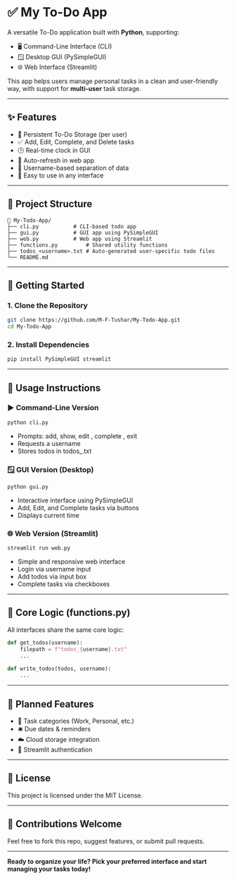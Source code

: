 # ✅ My To-Do App

A versatile To-Do application built with **Python**, supporting:
- 🖥️ Command-Line Interface (CLI)
- 🪟 Desktop GUI (PySimpleGUI)
- 🌐 Web Interface (Streamlit)

This app helps users manage personal tasks in a clean and user-friendly way, with support for **multi-user** task storage.

---

## ✨ Features

- 📜 Persistent To-Do Storage (per user)
- ✅ Add, Edit, Complete, and Delete tasks
- 🕒 Real-time clock in GUI
- 🔁 Auto-refresh in web app
- 👤 Username-based separation of data
- 🚀 Easy to use in any interface

---

## 📁 Project Structure

```
📁 My-Todo-App/
├── cli.py           # CLI-based todo app
├── gui.py           # GUI app using PySimpleGUI
├── web.py           # Web app using Streamlit
├── functions.py         # Shared utility functions
├── todos_<username>.txt # Auto-generated user-specific todo files
└── README.md
```

---

## 🚀 Getting Started

### 1. Clone the Repository
```bash
git clone https://github.com/M-F-Tushar/My-Todo-App.git
cd My-Todo-App
```

### 2. Install Dependencies
```bash
pip install PySimpleGUI streamlit
```

---

## 🧪 Usage Instructions

### ▶️ Command-Line Version
```bash
python cli.py
```
- Prompts: add, show, edit <number>, complete <number>, exit
- Requests a username
- Stores todos in todos_<username>.txt

### 🪟 GUI Version (Desktop)
```bash
python gui.py
```
- Interactive interface using PySimpleGUI
- Add, Edit, and Complete tasks via buttons
- Displays current time

### 🌐 Web Version (Streamlit)
```bash
streamlit run web.py
```
- Simple and responsive web interface
- Login via username input
- Add todos via input box
- Complete tasks via checkboxes

---

## 🧠 Core Logic (functions.py)

All interfaces share the same core logic:

```python
def get_todos(username):
    filepath = f"todos_{username}.txt"
    ...
    
def write_todos(todos, username):
    ...
```

---

## 🔮 Planned Features

- 📂 Task categories (Work, Personal, etc.)
- 🛎️ Due dates & reminders
- ☁️ Cloud storage integration
- 🔐 Streamlit authentication

---

## 📄 License

This project is licensed under the MIT License.

---

## 🙌 Contributions Welcome

Feel free to fork this repo, suggest features, or submit pull requests.

---

**Ready to organize your life? Pick your preferred interface and start managing your tasks today!**
